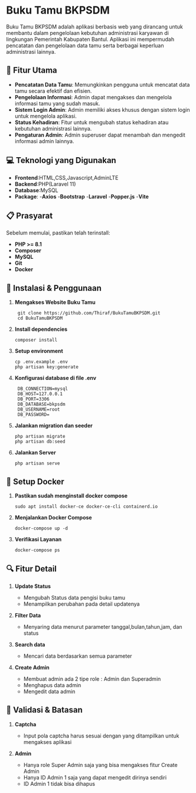 # Buku Tamu BKPSDM

Buku Tamu BKPSDM adalah aplikasi berbasis web yang dirancang untuk membantu dalam pengelolaan kebutuhan administrasi karyawan di lingkungan Pemerintah Kabupaten Bantul. Aplikasi ini mempermudah pencatatan dan pengelolaan data tamu serta berbagai keperluan administrasi lainnya.

## 🚀 Fitur Utama 

- **Pencatatan Data Tamu**: Memungkinkan pengguna untuk mencatat data tamu secara efektif dan efisien.
- **Pengelolaan Informasi**: Admin dapat mengakses dan mengelola informasi tamu yang sudah masuk.
- **Sistem Login Admin**: Admin memiliki akses khusus dengan sistem login untuk mengelola aplikasi.
- **Status Kehadiran**: Fitur untuk mengubah status kehadiran atau kebutuhan administrasi lainnya.
- **Pengaturan Admin**: Admin superuser dapat menambah dan mengedit informasi admin lainnya.

## 💻 Teknologi yang Digunakan
- **Frontend**:HTML,CSS,Javascript,AdminLTE
- **Backend**:PHP(Laravel 11)
- **Database**:MySQL
- **Package**:
    -**Axios**
    -**Bootstrap**
    -**Laravel**
    -**Popper.js**
    -**Vite**

## 📋 Prasyarat
Sebelum memulai, pastikan telah terinstall:
- **PHP >= 8.1**
- **Composer**
- **MySQL**
- **Git**
- **Docker**

## 🔧 Instalasi & Penggunaan

1. **Mengakses Website Buku Tamu**  
   ```
    git clone https://github.com/Thiraf/BukuTamuBKPSDM.git
    cd BukuTamuBKPSDM
    ```

2. **Install dependencies**  
   ```
   composer install
   ```

3. **Setup environment**  
    ```
    cp .env.example .env
    php artisan key:generate
    ```

4. **Konfigurasi database di file .env**  
   ```
    DB_CONNECTION=mysql
    DB_HOST=127.0.0.1
    DB_PORT=3306
    DB_DATABASE=bkpsdm
    DB_USERNAME=root
    DB_PASSWORD=
    ```
5. **Jalankan migration dan seeder**
    ```
    php artisan migrate
    php artisan db:seed
    ```

6. **Jalankan Server**
    ```
    php artisan serve
    ```
    
## 🛜 Setup Docker

1. **Pastikan sudah menginstall docker compose**
    ```
    sudo apt install docker-ce docker-ce-cli containerd.io
    ```

2. **Menjalankan Docker Compose**
    ```
    docker-compose up -d
    ```
3. **Verifikasi Layanan**
    ```
    docker-compose ps
    ```
    

## 🔍 Fitur Detail 

1. **Update Status**
    - Mengubah Status data pengisi buku tamu
    - Menampilkan perubahan pada detail updatenya
    
2. **Filter Data**
    -  Menyaring data menurut parameter tanggal,bulan,tahun,jam, dan status
    
3. **Search data**
    - Mencari data berdasarkan semua parameter

4. **Create Admin**
    - Membuat admin ada 2 tipe role : Admin dan Superadmin
    - Menghapus data admin
    - Mengedit data admin 

## 🔐 Validasi & Batasan 
1. **Captcha**
    - Input pola captcha harus sesuai dengan yang ditampilkan untuk mengakses aplikasi

2. **Admin**
    - Hanya role Super Admin saja yang bisa mengakses fitur Create Admin
    - Hanya ID Admin 1 saja yang dapat mengedit dirinya sendiri
    - ID Admin 1 tidak bisa dihapus




